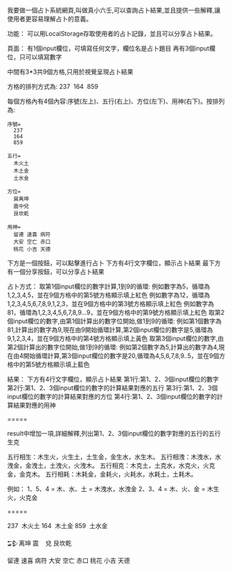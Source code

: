 我要做一個占卜系統網頁,叫做真小六壬,可以查詢占卜結果,並且提供一些解釋,讓使用者更容易理解占卜的意義。


功能：
可以用LocalStorage存取使用者的占卜記錄，並且可以分享占卜結果。

頁面：
  有1個input欄位，可填寫任何文字，欄位名是占卜題目
  再有3個input欄位，只可以填寫數字

  中間有3*3共9個方格,只用於視覺呈現占卜結果

  方格的排列方式為:
    237  
    164  
    859

  每個方格內有4個內容:序號(左上)、五行(右上)、方位(左下)、用神(右下)。按排列為:

    序號=
      237  
      164  
      859

    五行=
      木火土
      木土金
      土水金 

    方位=
      巽离坤
      震中兌
      艮坎乾 

    用神=
      留連 速喜 病符
      大安 空亡 赤口
      桃花 小吉 天德

  下方是一個按鈕，可以點擊進行占卜
  下方有4行文字欄位，顯示占卜結果
  最下方有一個分享按鈕，可以分享占卜結果


占卜方式：
  取第1個input欄位的數字計算,1到9的循環:
    例如數字為5，循環為1,2,3,4,5，並在9個方格中的第5號方格顯示填上紅色
    例如數字為12，循環為1,2,3,4,5,6,7,8,9,1,2,3，並在9個方格中的第3號方格顯示填上紅色
    例如數字為81，循環為1,2,3,4,5,6,7,8,9...9，並在9個方格中的第9號方格顯示填上紅色
  取第2個input欄位的數字,由第1個計算出的數字位開始,做1到9的循環:
    例如第1個數字為81,計算出的數字為9,現在由9開始循環計算,第2個input欄位的數字是5,循環為9,1,2,3,4，並在9個方格中的第4號方格顯示填上黃色
  取第3個input欄位的數字,由第2個計算出的數字位開始,做1到9的循環:
    例如第2個數字為5,計算出的數字為4,現在由4開始循環計算,第3個input欄位的數字是20,循環為4,5,6,7,8,9..5，並在9個方格中的第5號方格顯示填上藍色

結果：
  下方有4行文字欄位，顯示占卜結果
  第1行:第1、2、3個input欄位的數字
  第2行:第1、2、3個input欄位的數字的計算結果對應的五行
  第3行:第1、2、3個input欄位的數字的計算結果對應的方位
  第4行:第1、2、3個input欄位的數字的計算結果對應的用神
  

=====


result中增加一項,詳細解釋,列出第1、2、3個input欄位的數字對應的五行的五行生克

五行相生：木生火，火生土，土生金，金生水，水生木。
五行相洩：木洩水，水洩金，金洩土，土洩火，火洩木。
五行相克：木克土，土克水，水克火，火克金，金克木。
五行相耗：木耗金，金耗火，火耗水，水耗土，土耗木。

例如：
1、5、4 = 木、水、土 =
木洩水，水洩金
2、3、4 = 木、火、金 =
木生火，火克金

=====

237  木火土
164  木土金
859  土水金 

𒁉离坤
震    兌
艮坎乾 

留連 速喜 病符
大安 空亡 赤口
桃花 小吉 天德